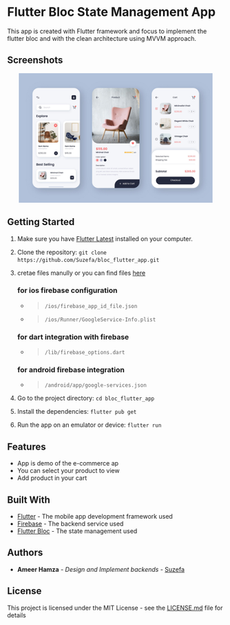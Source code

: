 # Flutter Bloc State Management App

This app is created with Flutter framework and focus to implement the flutter bloc and with the clean architecture using MVVM approach.

## Screenshots

<p align="center">
  <img src="https://github.com/Suzefa/bloc_flutter_app/blob/master/.output_result_image/example_UI.jpg" height="300" title="Image From Free pic">
</p>

## Getting Started

1. Make sure you have [Flutter Latest](https://flutter.dev/docs/get-started/install) installed on your computer.
2. Clone the repository: `git clone https://github.com/Suzefa/bloc_flutter_app.git`
3. cretae files manully or you can find files [here](https://drive.google.com/drive/folders/1HCOqNaKcbvRrGTQ0MGldnNCMO9y4dTYf?usp=sharing)

    ### for ios firebase configuration
      - > `/ios/firebase_app_id_file.json`
       
      - > `/ios/Runner/GoogleService-Info.plist`
       
    ### for dart integration with firebase
      - > `/lib/firebase_options.dart`
  
    ### for android firebase integration
      - > `/android/app/google-services.json`

4. Go to the project directory: `cd bloc_flutter_app`
5. Install the dependencies: `flutter pub get`
6. Run the app on an emulator or device: `flutter run`

## Features

- App is demo of the e-commerce ap
- You can select your product to view
- Add product in your cart

## Built With

- [Flutter](https://flutter.dev/) - The mobile app development framework used
- [Firebase](https://firebase.google.com/) - The backend service used
- [Flutter Bloc](https://pub.dev/packages/flutter_bloc) - The state management used

## Authors

- **Ameer Hamza** - *Design and Implement backends* - [Suzefa](https://github.com/suzefa)

## License

This project is licensed under the MIT License - see the [LICENSE.md](https://github.com/username/project-name/blob/master/LICENSE) file for details
